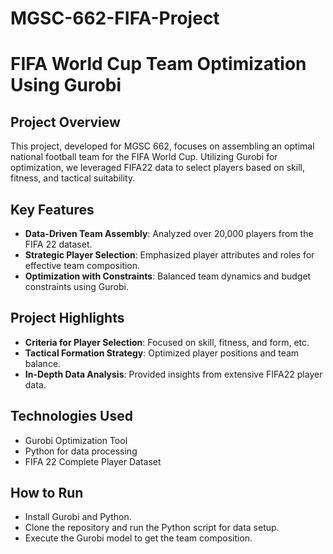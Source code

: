 # MGSC-662-FIFA-Project
 
# FIFA World Cup Team Optimization Using Gurobi

## Project Overview
This project, developed for MGSC 662, focuses on assembling an optimal national football team for the FIFA World Cup. Utilizing Gurobi for optimization, we leveraged FIFA22 data to select players based on skill, fitness, and tactical suitability.

## Key Features
- **Data-Driven Team Assembly**: Analyzed over 20,000 players from the FIFA 22 dataset.
- **Strategic Player Selection**: Emphasized player attributes and roles for effective team composition.
- **Optimization with Constraints**: Balanced team dynamics and budget constraints using Gurobi.

## Project Highlights
- **Criteria for Player Selection**: Focused on skill, fitness, and form, etc.
- **Tactical Formation Strategy**: Optimized player positions and team balance.
- **In-Depth Data Analysis**: Provided insights from extensive FIFA22 player data.

## Technologies Used
- Gurobi Optimization Tool
- Python for data processing
- FIFA 22 Complete Player Dataset

## How to Run
- Install Gurobi and Python.
- Clone the repository and run the Python script for data setup.
- Execute the Gurobi model to get the team composition.
